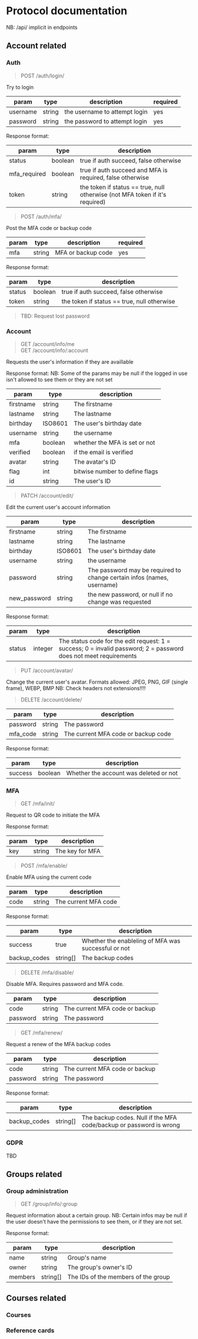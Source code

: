 # Protocol documentation

NB: /api/ implicit in endpoints

## Account related

### Auth

> POST /auth/login/

Try to login

| param | type | description | required |
| ----- | ----- | ----- | ----- |
| username | string | the username to attempt login | yes |
| password | string | the password to attempt login | yes |

Response format:


| param | type | description |
| ----- | ----- | ----- |
| status | boolean | true if auth succeed, false otherwise |
| mfa_required | boolean | true if auth succeed and MFA is required, false otherwise |
| token | string | the token if status == true, null otherwise (not MFA token if it's required) |


> POST /auth/mfa/

Post the MFA code or backup code

| param | type | description | required |
| ----- | ----- | ----- | ----- |
| mfa | string | MFA or backup code | yes |

Response format:

| param | type | description |
| ----- | ----- | ----- |
| status | boolean | true if auth succeed, false otherwise |
| token | string | the token if status == true, null otherwise |

> TBD: Request lost password

### Account

> GET /account/info/me<br>
> GET /account/info/:account

Requests the user's information if they are availlable

Response format:
NB: Some of the params may be null if the logged in use isn't allowed to see them or they are not set

| param | type | description |
| ----- | ----- | ----- |
| firstname | string | The firstname |
| lastname | string | The lastname |
| birthday | ISO8601 | The user's birthday date |
| username | string | the username |
| mfa | boolean | whether the MFA is set or not |
| verified | boolean | if the email is verified |
| avatar | string | The avatar's ID |
| flag | int | bitwise number to define flags |
| id | string | The user's ID |


> PATCH /account/edit/

Edit the current user's account information

| param | type | description |
| ----- | ----- | ----- |
| firstname | string | The firstname |
| lastname | string | The lastname |
| birthday | ISO8601 | The user's birthday date |
| username | string | the username |
| password | string | The password may be required to change certain infos (names, username) |
| new_password | string | the new password, or null if no change was requested |

Response format:

| param | type | description |
| ----- | ----- | ----- |
| status | integer | The status code for the edit request: 1 = success; 0 = invalid password; 2 = password does not meet requirements |


> PUT /account/avatar/

Change the current user's avatar. Formats allowed: JPEG, PNG, GIF (single frame), WEBP, BMP
NB: Check headers not extensions!!!!

> DELETE /account/delete/

| param | type | description |
| ----- | ----- | ----- |
| password | string | The password |
| mfa_code | string | The current MFA code or backup code  |


Response format:

| param | type | description |
| ----- | ----- | ----- |
| success | boolean | Whether the account was deleted or not |

### MFA

> GET /mfa/init/

Request to QR code to initiate the MFA

Response format:

| param | type | description |
| ----- | ----- | ----- |
| key | string | The key for MFA |

> POST /mfa/enable/

Enable MFA using the current code

| param | type | description |
| ----- | ----- | ----- |
| code | string | The current MFA code |

Response format:

| param | type | description |
| ----- | ----- | ----- |
| success | true | Whether the enableling of MFA was successful or not |
| backup_codes | string[] | The backup codes |

> DELETE /mfa/disable/

Disable MFA. Requires password and MFA code.

| param | type | description |
| ----- | ----- | ----- |
| code | string | The current MFA code or backup |
| password | string | The password |

> GET /mfa/renew/

Request a renew of the MFA backup codes

| param | type | description |
| ----- | ----- | ----- |
| code | string | The current MFA code or backup |
| password | string | The password |

Response format:

| param | type | description |
| ----- | ----- | ----- |
| backup_codes | string[] | The backup codes. Null if the MFA code/backup or password is wrong |

### GDPR

TBD

## Groups related

### Group administration

> GET /group/info/:group

Request information about a certain group.
NB: Certain infos may be null if the user doesn't have the permissions to see them, or if they are not set.

Response format:

| param | type | description |
| ----- | ----- | ----- |
| name | string | Group's name |
| owner | string | The group's owner's ID |
| members | string[] | The IDs of the members of the group |

## Courses related

### Courses


### Reference cards




